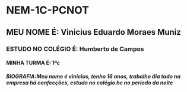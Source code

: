 # NEM-1C-PCNOT
## MEU NOME É: Vinicius Eduardo Moraes Muniz
### ESTUDO NO COLÉGIO É: Humberto de Campos
#### MINHA TURMA É: 1ªc 
##### BIOGRAFIA:Meu nome é vinicius, tenho 16 anos, trabalho dia todo na empresa hd confecções, estudo no colégio hc no periodo da noite

